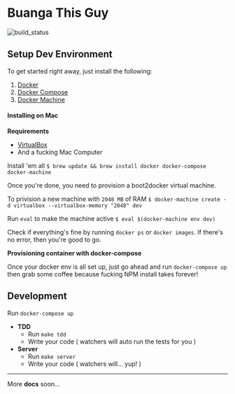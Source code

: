 # Buanga This Guy

![build_status](https://api.travis-ci.org/wadiwasi/btg.svg?branch=master)

## Setup Dev Environment

To get started right away, just install the following:

1. [Docker](https://docs.docker.com/engine/installation/)
2. [Docker Compose](https://docs.docker.com/compose/install/)
3. [Docker Machine](https://docs.docker.com/machine/install-machine/)

#### Installing on Mac

**Requirements**

- [VirtualBox](https://www.virtualbox.org/wiki/Downloads)
- And a fucking Mac Computer

Install 'em all
`$ brew update && brew install docker docker-compose docker-machine`

Once you're done, you need to provision a boot2docker virtual machine.

To privision a new machine with `2048 MB` of RAM
`$ docker-machine create -d virtualbox --virtualbox-memory "2048" dev`

Run `eval` to make the machine active
`$ eval $(docker-machine env dev)`

Check if everything's fine by running `docker ps` or `docker images`. If
there's no error, then you're good to go.

**Provisioning container with docker-compose**

Once your docker env is all set up, just go ahead and run
`docker-compose up` then grab some coffee because fucking NPM install
takes forever!

## Development

Run `docker-compose up`

- **TDD**
	- Run `make tdd`
	- Write your code ( watchers will auto run the tests for you )
- **Server**
	- Run `make server`
	- Write your code ( watchers will... yup! )

---
More **docs** soon...
